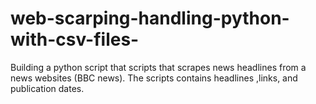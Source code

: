 # web-scarping-handling-python-with-csv-files-
Building a python script that scripts that scrapes news headlines from a news websites (BBC news). The scripts contains headlines ,links, and publication dates.
